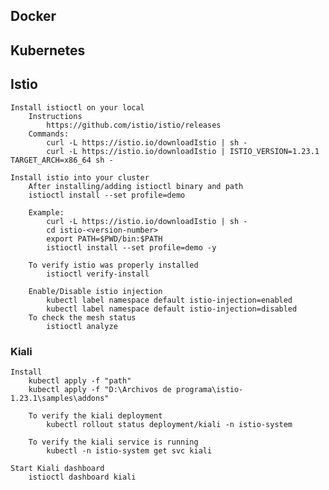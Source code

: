 ## Docker

## Kubernetes

## Istio
    Install istioctl on your local
        Instructions
            https://github.com/istio/istio/releases
        Commands: 
            curl -L https://istio.io/downloadIstio | sh -
            curl -L https://istio.io/downloadIstio | ISTIO_VERSION=1.23.1 TARGET_ARCH=x86_64 sh -

    Install istio into your cluster
        After installing/adding istioctl binary and path
        istioctl install --set profile=demo
    
        Example:
            curl -L https://istio.io/downloadIstio | sh -
            cd istio-<version-number>
            export PATH=$PWD/bin:$PATH
            istioctl install --set profile=demo -y
        
        To verify istio was properly installed
            istioctl verify-install

        Enable/Disable istio injection
            kubectl label namespace default istio-injection=enabled
            kubectl label namespace default istio-injection=disabled
        To check the mesh status
            istioctl analyze

### Kiali
    
    Install
        kubectl apply -f "path"
        kubectl apply -f "D:\Archivos de programa\istio-1.23.1\samples\addons"
        
        To verify the kiali deployment
            kubectl rollout status deployment/kiali -n istio-system

        To verify the kiali service is running
            kubectl -n istio-system get svc kiali
    
    Start Kiali dashboard
        istioctl dashboard kiali
